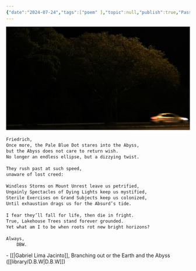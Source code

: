 ```yaml
---
{"date":"2024-07-24","tags":["poem" ],"topic":null,"publish":true,"PassFrontmatter":true}
---
```


![files/branching-out.jpg](../files/branching-out.jpg)
```elite
Friedrich,
Once more, the Pale Blue Dot stares into the Abyss,  
but the Abyss does not care to return wish.  
No longer an endless ellipse, but a dizzying twist.

They rush past at such speed,  
unaware of lost creed:

Windless Storms on Mount Unrest leave us petrified,  
Ungainly Spectacles of Dying Lights keep us mystified,  
Sterile Exercises on Grand Subjects keep us colonized,  
Until exhaustion drags us for the Absurd’s tide.  

I fear they’ll fall for life, then die in fright.
True, Lakehouse Trees stand forever grounded.
Yet what am I to be when roots rot new bright horizons?

Always,
    DBW.
```
\- [[\|Gabriel Lima Jacinto]], Branching out or the Earth and the Abyss ([[library/D.B.W\|D.B.W]])